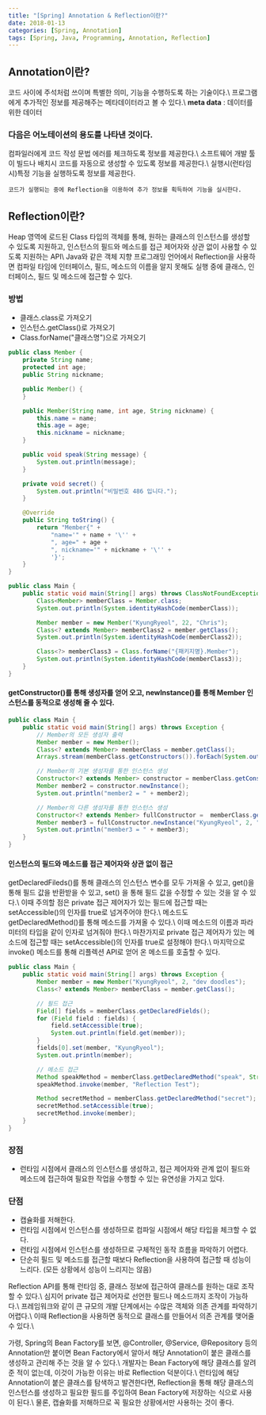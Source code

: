 ```yaml
---
title: "[Spring] Annotation & Reflection이란?"
date: 2018-01-13
categories: [Spring, Annotation]
tags: [Spring, Java, Programming, Annotation, Reflection]
---
```


## Annotation이란?
코드 사이에 주석처럼 쓰이며 특별한 의미, 기능을 수행하도록 하는 기술이다.\\
프로그램에게 추가적인 정보를 제공해주는 메타데이터라고 볼 수 있다.\\
**meta data** : 데이터를 위한 데이터

### 다음은 어노테이션의 용도를 나타낸 것이다.

컴파일러에게 코드 작성 문법 에러를 체크하도록 정보를 제공한다.\\
소프트웨어 개발 툴이 빌드나 배치시 코드를 자동으로 생성할 수 있도록 정보를 제공한다.\\
실행시(런타임시)특정 기능을 실행하도록 정보를 제공한다.

`코드가 실행되는 중에 Reflection을 이용하여 추가 정보를 획득하여 기능을 실시한다.`

## Reflection이란?
Heap 영역에 로드된 Class 타입의 객체를 통해, 원하는 클래스의 인스턴스를 생성할 수 있도록 지원하고, 인스턴스의 필드와 메소드를 접근 제어자와 상관 없이 사용할 수 있도록 지원하는 API\\
Java와 같은 객체 지향 프로그래밍 언어에서 Reflection을 사용하면 컴파일 타임에 인터페이스, 필드, 메소드의 이름을 알지 못해도 실행 중에 클래스, 인터페이스, 필드 및 메소드에 접근할 수 있다.

### 방법

- 클래스.class로 가져오기
- 인스턴스.getClass()로 가져오기
- Class.forName("클래스명")으로 가져오기

```java
public class Member {
    private String name;
    protected int age;
    public String nickname;

    public Member() {
    }

    public Member(String name, int age, String nickname) {
        this.name = name;
        this.age = age;
        this.nickname = nickname;
    }

    public void speak(String message) {
        System.out.println(message);
    }

    private void secret() {
        System.out.println("비밀번호 486 입니다.");
    }

    @Override
    public String toString() {
        return "Member{" +
            "name='" + name + '\'' +
            ", age=" + age +
            ", nickname='" + nickname + '\'' +
            '}';
    }
}

public class Main {
    public static void main(String[] args) throws ClassNotFoundException {
        Class<Member> memberClass = Member.class;
        System.out.println(System.identityHashCode(memberClass));

        Member member = new Member("KyungRyeol", 22, "Chris");
        Class<? extends Member> memberClass2 = member.getClass();
        System.out.println(System.identityHashCode(memberClass2));

        Class<?> memberClass3 = Class.forName("{패키지명}.Member");
        System.out.println(System.identityHashCode(memberClass3));
    }
}
```

#### getConstructor()를 통해 생성자를 얻어 오고, newInstance()를 통해 Member 인스턴스를 동적으로 생성해 줄 수 있다.
```java
public class Main {
    public static void main(String[] args) throws Exception {
        // Member의 모든 생성자 출력
        Member member = new Member();
        Class<? extends Member> memberClass = member.getClass();
        Arrays.stream(memberClass.getConstructors()).forEach(System.out::println);

        // Member의 기본 생성자를 통한 인스턴스 생성
        Constructor<? extends Member> constructor = memberClass.getConstructor();
        Member member2 = constructor.newInstance();
        System.out.println("member2 = " + member2);

        // Member의 다른 생성자를 통한 인스턴스 생성
        Constructor<? extends Member> fullConstructor =  memberClass.getConstructor(String.class, int.class, String.class);
        Member member3 = fullConstructor.newInstance("KyungRyeol", 2, "dev doodles");
        System.out.println("member3 = " + member3);
    }
}
```

#### 인스턴스의 필드와 메소드를 접근 제어자와 상관 없이 접근
getDeclaredFileds()를 통해 클래스의 인스턴스 변수를 모두 가져올 수 있고, get()을 통해 필드 값을 반환받을 수 있고, set() 을 통해 필드 값을 수정할 수 있는 것을 알 수 있다.\\
이때 주의할 점은 private 접근 제어자가 있는 필드에 접근할 때는 setAccessible()의 인자를 true로 넘겨주어야 한다.\\
메소드도 getDeclaredMethod()를 통해 메소드를 가져올 수 있다.\\
이때 메소드의 이름과 파라미터의 타입을 같이 인자로 넘겨줘야 한다.\\
마찬가지로 private 접근 제어자가 있는 메소드에 접근할 때는 setAccessible()의 인자를 true로 설정해야 한다.\\
마지막으로 invoke() 메소드를 통해 리플렉션 API로 얻어 온 메소드를 호출할 수 있다.

```java
public class Main {
    public static void main(String[] args) throws Exception {
        Member member = new Member("KyungRyeol", 2, "dev doodles");
        Class<? extends Member> memberClass = member.getClass();

        // 필드 접근
        Field[] fields = memberClass.getDeclaredFields();
        for (Field field : fields) {
            field.setAccessible(true);
            System.out.println(field.get(member));
        }
        fields[0].set(member, "KyungRyeol");
        System.out.println(member);

        // 메소드 접근
        Method speakMethod = memberClass.getDeclaredMethod("speak", String.class);
        speakMethod.invoke(member, "Reflection Test");

        Method secretMethod = memberClass.getDeclaredMethod("secret");
        secretMethod.setAccessible(true);
        secretMethod.invoke(member);
    }
}
```

### 장점
- 런타임 시점에서 클래스의 인스턴스를 생성하고, 접근 제어자와 관계 없이 필드와 메소드에 접근하여 필요한 작업을 수행할 수 있는 유연성을 가지고 있다.

### 단점
- 캡슐화를 저해한다.
- 런타임 시점에서 인스턴스를 생성하므로 컴파일 시점에서 해당 타입을 체크할 수 없다.
- 런타임 시점에서 인스턴스를 생성하므로 구체적인 동작 흐름을 파악하기 어렵다.
- 단순히 필드 및 메소드를 접근할 때보다 Reflection을 사용하여 접근할 때 성능이 느리다. (모든 상황에서 성능이 느리지는 않음)


Reflection API를 통해 런타임 중, 클래스 정보에 접근하여 클래스를 원하는 대로 조작할 수 있다.\\
심지어 private 접근 제어자로 선언한 필드나 메소드까지 조작이 가능하다.\\
프레임워크와 같이 큰 규모의 개발 단계에서는 수많은 객체와 의존 관계를 파악하기 어렵다.\\
이때 Reflection을 사용하면 동적으로 클래스를 만들어서 의존 관계를 맺어줄 수 있다.\\

가령, Spring의 Bean Factory를 보면, @Controller, @Service, @Repository 등의 Annotation만 붙이면 Bean Factory에서 알아서 해당 Annotation이 붙은 클래스를 생성하고 관리해 주는 것을 알 수 있다.\\
개발자는 Bean Factory에 해당 클래스를 알려준 적이 없는데, 이것이 가능한 이유는 바로 Reflection 덕분이다.\\
런타임에 해당 Annotation이 붙은 클래스를 탐색하고 발견한다면, Reflection을 통해 해당 클래스의 인스턴스를 생성하고 필요한 필드를 주입하여 Bean Factory에 저장하는 식으로 사용이 된다.\\
물론, 캡슐화를 저해하므로 꼭 필요한 상황에서만 사용하는 것이 좋다.